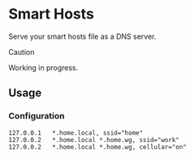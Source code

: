 # Smart Hosts

Serve your smart hosts file as a DNS server.

> [!CAUTION]
> Working in progress.

## Usage

### Configuration

```plain
127.0.0.1   *.home.local, ssid="home"
127.0.0.2   *.home.local *.home.wg, ssid="work"
127.0.0.2   *.home.local *.home.wg, cellular="on"
```

